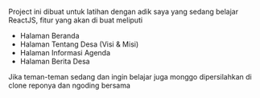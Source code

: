 Project ini dibuat untuk latihan dengan adik saya yang sedang belajar ReactJS, fitur yang akan di buat meliputi

- Halaman Beranda
- Halaman Tentang Desa (Visi & Misi)
- Halaman Informasi Agenda
- Halaman Berita Desa

Jika teman-teman sedang dan ingin belajar juga monggo dipersilahkan di clone reponya dan ngoding bersama
